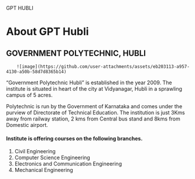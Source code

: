 <html>
  <head>GPT HUBLI
    <body>
      <h1> About GPT Hubli</h1>
      <p>
   <h2>  GOVERNMENT POLYTECHNIC, HUBLI</h2>
        
        ![image](https://github.com/user-attachments/assets/eb203113-a957-4130-a50b-58d7d8365b14)
        

“Government Polytechnic Hubli” is established in the year 2009. The institute is situated in heart of the city at Vidyanagar, Hubli in a sprawling campus of 5 acres.

Polytechnic is run by the Government of Karnataka and comes under the purview of Directorate of Technical Education.  The institution is just 3Kms away from railway station, 2 kms from Central bus stand and 8kms from Domestic airport.

<h4>Institute is offering courses on the following branches.</h4>

1. Civil Engineering
2. Computer Science Engineering
3. Electronics and Communication Engineering
4. Mechanical Engineering
      </p>
  </head>
</html>
